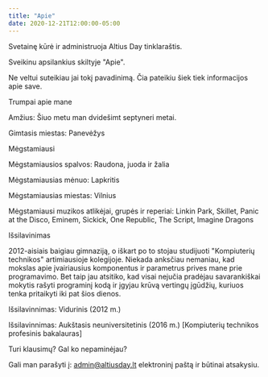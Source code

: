 ```yaml
---
title: "Apie"
date: 2020-12-21T12:00:00-05:00
---
```


Svetainę kūrė ir administruoja Altius Day tinklaraštis.

Sveikinu apsilankius skiltyje "Apie".

Ne veltui suteikiau jai tokį pavadinimą. Čia pateikiu šiek tiek informacijos apie save.

Trumpai apie mane

Amžius: Šiuo metu man dvidešimt septyneri metai. 

Gimtasis miestas: Panevėžys

Mėgstamiausi

Mėgstamiausios spalvos: Raudona, juoda ir žalia

Mėgstamiausias mėnuo: Lapkritis

Mėgstamiausias miestas: Vilnius

Mėgstamiausi muzikos atlikėjai, grupės ir reperiai: Linkin  Park, Skillet, Panic at the Disco, Eminem, Sickick, One Republic, The Script, Imagine Dragons

Išsilavinimas

2012-aisiais baigiau gimnaziją, o iškart po to stojau studijuoti "Kompiuterių technikos" artimiausioje kolegijoje. Niekada anksčiau nemaniau, kad mokslas apie įvairiausius komponentus ir parametrus prives mane prie programavimo. Bet taip jau atsitiko, kad visai nejučia pradėjau savarankiškai mokytis rašyti programinį kodą ir įgyjau krūvą vertingų įgūdžių, kuriuos tenka pritaikyti iki pat šios dienos. 

Išsilavinnimas: Vidurinis (2012 m.)

Išsilavinnimas: Aukštasis neuniversitetinis (2016 m.) [Kompiuterių technikos profesinis bakalauras]

Turi klausimų? Gal ko nepaminėjau?

Gali man parašyti į: admin@altiusday.lt elektroninį paštą ir būtinai atsakysiu.